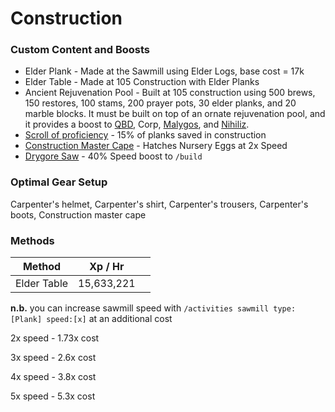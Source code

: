 # Construction

### Custom Content and Boosts

* Elder Plank - Made at the Sawmill using Elder Logs, base cost = 17k
* Elder Table - Made at 105 Construction with Elder Planks
* Ancient Rejuvenation Pool - Built at 105 construction using 500 brews, 150 restores, 100 stams, 200 prayer pots, 30 elder planks, and 20 marble blocks. It must be built on top of an ornate rejuvenation pool, and it provides a boost to [QBD](../bosses/demi-bosses/queen-black-dragon.md#boosts), Corp, [Malygos](../bosses/demi-bosses/malygos.md#boosts), and [Nihiliz](../bosses/demi-bosses/nihiliz.md#boosts).
* [Scroll of proficiency](dungeoneering-training/dg-rewards.md#buyable-boosts-utility) - 15% of planks saved in construction
* [Construction Master Cape](../custom-items/equippables.md#master-capes) - Hatches Nursery Eggs at 2x Speed
* [Drygore Saw](invention/#inventions) - 40% Speed boost to `/build`

### Optimal Gear Setup

Carpenter's helmet, Carpenter's shirt, Carpenter's trousers, Carpenter's boots, Construction master cape

### Methods

<table><thead><tr><th>Method</th><th>Xp / Hr</th><th data-hidden></th></tr></thead><tbody><tr><td>Elder Table</td><td>15,633,221</td><td></td></tr></tbody></table>

**n.b.** you can increase sawmill speed with `/activities sawmill type:[Plank] speed:[x]` at an additional cost

2x speed - 1.73x cost

3x speed - 2.6x cost

4x speed - 3.8x cost

5x speed - 5.3x cost
